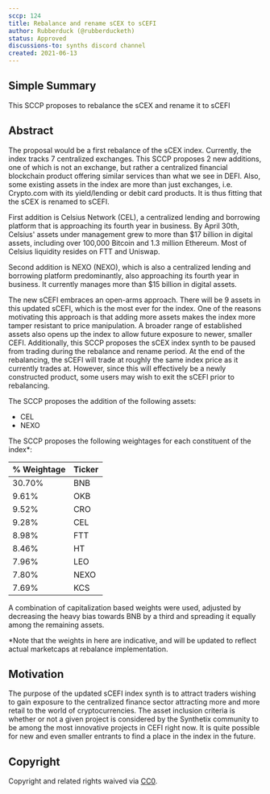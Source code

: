 ```yaml
---
sccp: 124
title: Rebalance and rename sCEX to sCEFI
author: Rubberduck (@rubberducketh)
status: Approved
discussions-to: synths discord channel
created: 2021-06-13
---
```


<!--You can leave these HTML comments in your merged SIP and delete the visible duplicate text guides, they will not appear and may be helpful to refer to if you edit it again. This is the suggested template for new SCCPs. Note that an SCCP number will be assigned by an editor. When opening a pull request to submit your SCCP, please use an abbreviated title in the filename, `sccp-draft_title_abbrev.md`. The title should be 44 characters or less.-->

## Simple Summary

<!--"If you can't explain it simply, you don't understand it well enough." Provide a simplified and layman-accessible explanation of the SCCP.-->

This SCCP proposes to rebalance the sCEX and rename it to sCEFI

## Abstract

<!--A short (~200 word) description of the variable change proposed.-->

The proposal would be a first rebalance of the sCEX index. Currently, the index tracks 7 centralized exchanges.
This SCCP proposes 2 new additions, one of which is not an exchange, but rather a centralized financial blockchain product offering similar services than what we see in DEFI. Also, some existing assets in the index are more than just exchanges, i.e. Crypto.com with its yield/lending or debit card products. It is thus fitting that the sCEX is renamed to sCEFI.

First addition is Celsius Network (CEL), a centralized lending and borrowing platform that is approaching its fourth year in business. By April 30th, Celsius' assets under management grew to more than $17 billion in digital assets, including over 100,000 Bitcoin and 1.3 million Ethereum. Most of Celsius liquidity resides on FTT and Uniswap.

Second addition is NEXO (NEXO), which is also a centralized lending and borrowing platform predominantly, also approaching its fourth year in business. It currently manages more than $15 billion in digital assets.

The new sCEFI embraces an open-arms approach. There will be 9 assets in this updated sCEFI, which is the most ever for the index. One of the reasons motivating this approach is that adding more assets makes the index more tamper resistant to price manipulation. A broader range of established assets also opens up the index to allow future exposure to newer, smaller CEFI.
Additionally, this SCCP proposes the sCEX index synth to be paused from trading during the rebalance and rename period. At the end of the rebalancing, the sCEFI will trade at roughly the same index price as it currently trades at. However, since this will effectively be a newly constructed product, some users may wish to exit the sCEFI prior to rebalancing.

The SCCP proposes the addition of the following assets:

- CEL
- NEXO

The SCCP proposes the following weightages for each constituent of the index\*:

| % Weightage | Ticker |
| ----------- | ------ |
| 30.70%      | BNB    |
| 9.61%       | OKB    |
| 9.52%       | CRO    |
| 9.28%       | CEL    |
| 8.98%       | FTT    |
| 8.46%       | HT     |
| 7.96%       | LEO    |
| 7.80%       | NEXO   |
| 7.69%       | KCS    |

A combination of capitalization based weights were used, adjusted by decreasing the heavy bias towards BNB by a third and spreading it equally among the remaining assets.

\*Note that the weights in here are indicative, and will be updated to reflect actual marketcaps at rebalance implementation.

## Motivation

<!--The motivation is critical for SCCPs that want to update variables within Synthetix. It should clearly explain why the existing variable is not incentive aligned. SCCP submissions without sufficient motivation may be rejected outright.-->

The purpose of the updated sCEFI index synth is to attract traders wishing to gain exposure to the centralized finance sector attracting more and more retail to the world of cryptocurrencies. The asset inclusion criteria is whether or not a given project is considered by the Synthetix community to be among the most innovative projects in CEFI right now. It is quite possible for new and even smaller entrants to find a place in the index in the future.

## Copyright

Copyright and related rights waived via [CC0](https://creativecommons.org/publicdomain/zero/1.0/).
